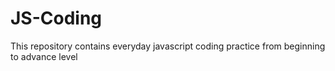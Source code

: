 # JS-Coding
This repository contains everyday javascript coding practice from beginning to advance level
